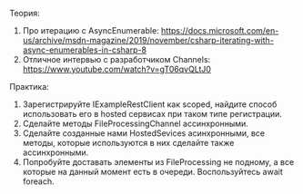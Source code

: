 Теория:
1. Про итерацию с AsyncEnumerable: https://docs.microsoft.com/en-us/archive/msdn-magazine/2019/november/csharp-iterating-with-async-enumerables-in-csharp-8
2. Отличное интервью с разработчиком Channels: https://www.youtube.com/watch?v=gT06qvQLtJ0

Практика:
1. Зарегистрируйте IExampleRestClient как scoped, найдите способ использовать его в hosted сервисах при таком типе регистрации.
2. Сделайте методы FileProcessingChannel ассинхронными.
3. Сделайте созданные нами HostedSevices асинхронными, все методы, которые используются в них сделайте также ассинхронными.
4. Попробуйте доставать элементы из FileProcessing не подному, а все которые на данный момент есть в очереди. Воспользуйтесь await foreach.